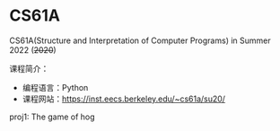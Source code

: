 # CS61A
CS61A(Structure and Interpretation of Computer Programs) in Summer 2022 (~~2020~~)

课程简介：

- 编程语言：Python
- 课程网站：https://inst.eecs.berkeley.edu/~cs61a/su20/

proj1: The game of hog
